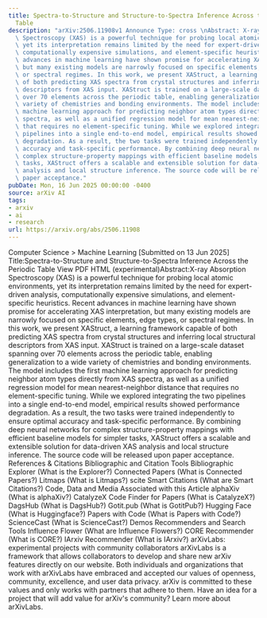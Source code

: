 ```yaml
---
title: Spectra-to-Structure and Structure-to-Spectra Inference Across the Periodic
  Table
description: "arXiv:2506.11908v1 Announce Type: cross \nAbstract: X-ray Absorption\
  \ Spectroscopy (XAS) is a powerful technique for probing local atomic environments,\
  \ yet its interpretation remains limited by the need for expert-driven analysis,\
  \ computationally expensive simulations, and element-specific heuristics. Recent\
  \ advances in machine learning have shown promise for accelerating XAS interpretation,\
  \ but many existing models are narrowly focused on specific elements, edge types,\
  \ or spectral regimes. In this work, we present XAStruct, a learning framework capable\
  \ of both predicting XAS spectra from crystal structures and inferring local structural\
  \ descriptors from XAS input. XAStruct is trained on a large-scale dataset spanning\
  \ over 70 elements across the periodic table, enabling generalization to a wide\
  \ variety of chemistries and bonding environments. The model includes the first\
  \ machine learning approach for predicting neighbor atom types directly from XAS\
  \ spectra, as well as a unified regression model for mean nearest-neighbor distance\
  \ that requires no element-specific tuning. While we explored integrating the two\
  \ pipelines into a single end-to-end model, empirical results showed performance\
  \ degradation. As a result, the two tasks were trained independently to ensure optimal\
  \ accuracy and task-specific performance. By combining deep neural networks for\
  \ complex structure-property mappings with efficient baseline models for simpler\
  \ tasks, XAStruct offers a scalable and extensible solution for data-driven XAS\
  \ analysis and local structure inference. The source code will be released upon\
  \ paper acceptance."
pubDate: Mon, 16 Jun 2025 00:00:00 -0400
source: arXiv AI
tags:
- arxiv
- ai
- research
url: https://arxiv.org/abs/2506.11908
---
```


Computer Science > Machine Learning
[Submitted on 13 Jun 2025]
Title:Spectra-to-Structure and Structure-to-Spectra Inference Across the Periodic Table
View PDF HTML (experimental)Abstract:X-ray Absorption Spectroscopy (XAS) is a powerful technique for probing local atomic environments, yet its interpretation remains limited by the need for expert-driven analysis, computationally expensive simulations, and element-specific heuristics. Recent advances in machine learning have shown promise for accelerating XAS interpretation, but many existing models are narrowly focused on specific elements, edge types, or spectral regimes. In this work, we present XAStruct, a learning framework capable of both predicting XAS spectra from crystal structures and inferring local structural descriptors from XAS input. XAStruct is trained on a large-scale dataset spanning over 70 elements across the periodic table, enabling generalization to a wide variety of chemistries and bonding environments. The model includes the first machine learning approach for predicting neighbor atom types directly from XAS spectra, as well as a unified regression model for mean nearest-neighbor distance that requires no element-specific tuning. While we explored integrating the two pipelines into a single end-to-end model, empirical results showed performance degradation. As a result, the two tasks were trained independently to ensure optimal accuracy and task-specific performance. By combining deep neural networks for complex structure-property mappings with efficient baseline models for simpler tasks, XAStruct offers a scalable and extensible solution for data-driven XAS analysis and local structure inference. The source code will be released upon paper acceptance.
References & Citations
Bibliographic and Citation Tools
Bibliographic Explorer (What is the Explorer?)
Connected Papers (What is Connected Papers?)
Litmaps (What is Litmaps?)
scite Smart Citations (What are Smart Citations?)
Code, Data and Media Associated with this Article
alphaXiv (What is alphaXiv?)
CatalyzeX Code Finder for Papers (What is CatalyzeX?)
DagsHub (What is DagsHub?)
Gotit.pub (What is GotitPub?)
Hugging Face (What is Huggingface?)
Papers with Code (What is Papers with Code?)
ScienceCast (What is ScienceCast?)
Demos
Recommenders and Search Tools
Influence Flower (What are Influence Flowers?)
CORE Recommender (What is CORE?)
IArxiv Recommender
(What is IArxiv?)
arXivLabs: experimental projects with community collaborators
arXivLabs is a framework that allows collaborators to develop and share new arXiv features directly on our website.
Both individuals and organizations that work with arXivLabs have embraced and accepted our values of openness, community, excellence, and user data privacy. arXiv is committed to these values and only works with partners that adhere to them.
Have an idea for a project that will add value for arXiv's community? Learn more about arXivLabs.